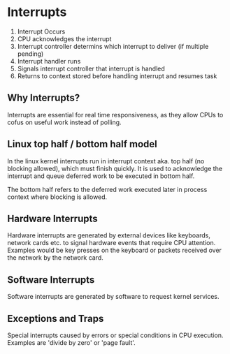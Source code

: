 # Interrupts
1. Interrupt Occurs
2. CPU acknowledges the interrupt
3. Interrupt controller determins which interrupt to deliver (if multiple pending)
4. Interrupt handler runs
5. Signals interrupt controller that interrupt is handled
6. Returns to context stored before handling interrupt and resumes task

## Why Interrupts?
Interrupts are essential for real time responsiveness, as they allow CPUs to cofus on
useful work instead of polling.

## Linux top half / bottom half model
In the linux kernel interrupts run in interrupt context aka. top half (no blocking
allowed), which must finish quickly. It is used to acknowledge the interrupt and queue
deferred work to be executed in bottom half.

The bottom half refers to the deferred work executed later in process context where
blocking is allowed.

## Hardware Interrupts
Hardware interrupts are generated by external devices like keyboards, network cards etc.
to signal hardware events that require CPU attention. Examples would be key presses on
the keyboard or packets received over the network by the network card.

## Software Interrupts
Software interrupts are generated by software to request kernel services.

## Exceptions and Traps
Special interrupts caused by errors or special conditions in CPU execution. Examples are
'divide by zero' or 'page fault'.
